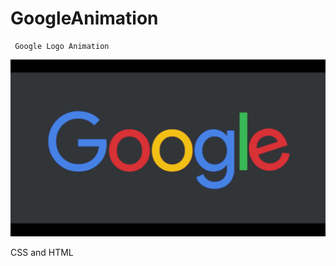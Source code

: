 # GoogleAnimation

    
     Google Logo Animation   

![GoogleAnimation](gif/GoogleAnimation.gif)


CSS and HTML
